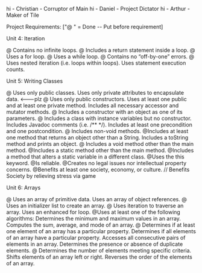 hi - Christian - Corruptor of Main 
hi - Daniel - Project Dictator
hi - Arthur - Maker of Tile

Project Requirements: ["@ " = Done -- Put before requirement]

Unit 4: Iteration

@ Contains no infinite loops. 
@ Includes a return statement inside a loop.
@ Uses a for loop.
@ Uses a while loop. 
@ Contains no “off-by-one” errors. 
@ Uses nested iteration (i.e. loops within loops).
Uses statement execution counts.

Unit 5: Writing Classes

@ Uses only public classes. 
Uses only private attributes to encapsulate data. <---plz
@ Uses only public constructors. 
Uses at least one public and at least one private method.
Includes all necessary accessor and mutator methods.
@ Includes a constructor with an object as one of its parameters. 
@ Includes a class with instance variables but no constructor. 
Includes Javadoc comments (i.e. /** */).
Includes at least one precondition and one postcondition.
@ Includes non-void methods. 
@Includes at least one method that returns an object other than a String.
Includes a toString method and prints an object.
@ Includes a void method other than the main method. 
@Includes a static method other than the main method.
@Includes a method that alters a static variable in a different class.
@Uses the this keyword.
@Is reliable.
@Creates no legal issues nor intellectual property concerns.
@Benefits at least one society, economy, or culture. // Benefits Society by relieving stress via game

Unit 6: Arrays

@ Uses an array of primitive data. 
Uses an array of object references.
@ Uses an initializer list to create an array. 
@ Uses iteration to traverse an array. 
Uses an enhanced for loop.
@Uses at least one of the following algorithms:
Determines the minimum and maximum values in an array.
Computes the sum, average, and mode of an array.
@ Determines if at least one element of an array has a particular property. 
Determines if all elements of an array have a particular property.
Accesses all consecutive pairs of elements in an array.
Determines the presence or absence of duplicate elements.
@ Determines the number of elements meeting specific criteria. 
Shifts elements of an array left or right.
Reverses the order of the elements of an array.
